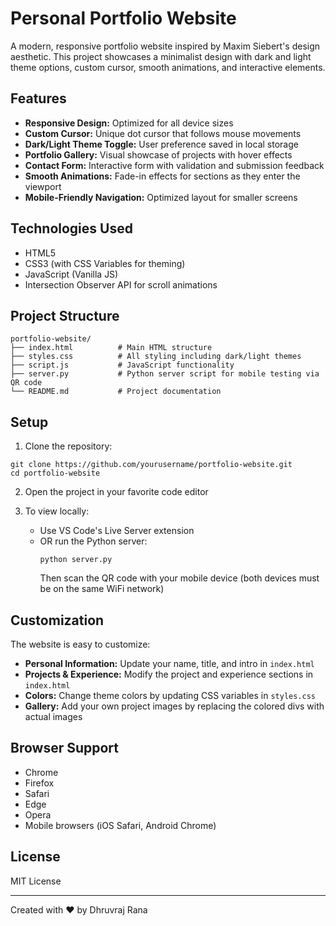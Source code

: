 # Personal Portfolio Website

A modern, responsive portfolio website inspired by Maxim Siebert's design aesthetic. This project showcases a minimalist design with dark and light theme options, custom cursor, smooth animations, and interactive elements.

## Features

- **Responsive Design:** Optimized for all device sizes
- **Custom Cursor:** Unique dot cursor that follows mouse movements
- **Dark/Light Theme Toggle:** User preference saved in local storage
- **Portfolio Gallery:** Visual showcase of projects with hover effects
- **Contact Form:** Interactive form with validation and submission feedback
- **Smooth Animations:** Fade-in effects for sections as they enter the viewport
- **Mobile-Friendly Navigation:** Optimized layout for smaller screens

## Technologies Used

- HTML5
- CSS3 (with CSS Variables for theming)
- JavaScript (Vanilla JS)
- Intersection Observer API for scroll animations

## Project Structure

```
portfolio-website/
├── index.html          # Main HTML structure
├── styles.css          # All styling including dark/light themes
├── script.js           # JavaScript functionality
├── server.py           # Python server script for mobile testing via QR code
└── README.md           # Project documentation
```

## Setup

1. Clone the repository:
```
git clone https://github.com/yourusername/portfolio-website.git
cd portfolio-website
```

2. Open the project in your favorite code editor

3. To view locally:
   - Use VS Code's Live Server extension
   - OR run the Python server:
     ```
     python server.py
     ```
     Then scan the QR code with your mobile device (both devices must be on the same WiFi network)

## Customization

The website is easy to customize:

- **Personal Information:** Update your name, title, and intro in `index.html`
- **Projects & Experience:** Modify the project and experience sections in `index.html`
- **Colors:** Change theme colors by updating CSS variables in `styles.css`
- **Gallery:** Add your own project images by replacing the colored divs with actual images

## Browser Support

- Chrome
- Firefox
- Safari
- Edge
- Opera
- Mobile browsers (iOS Safari, Android Chrome)

## License

MIT License


---

Created with ❤️ by Dhruvraj Rana 
